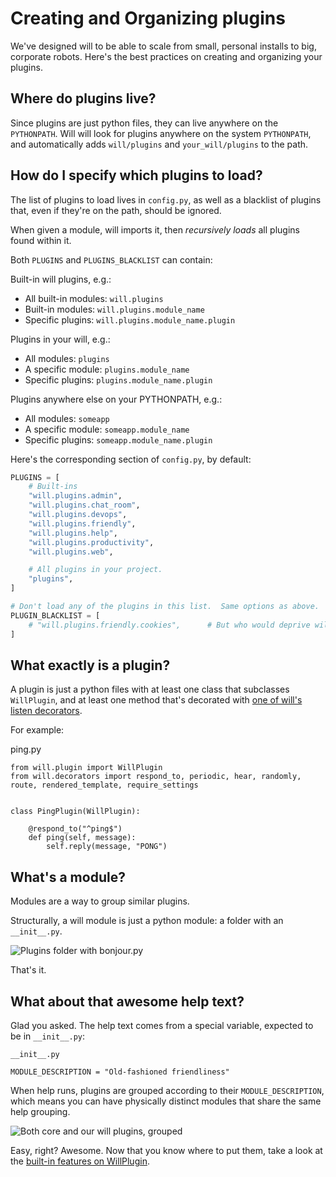 # Creating and Organizing plugins

We've designed will to be able to scale from small, personal installs to big, corporate robots.  Here's the best practices on creating and organizing your plugins.

## Where do plugins live?

Since plugins are just python files, they can live anywhere on the `PYTHONPATH`.  Will will look for plugins anywhere on the system `PYTHONPATH`, and automatically adds `will/plugins` and `your_will/plugins` to the path.


## How do I specify which plugins to load?

The list of plugins to load lives in `config.py`, as well as a blacklist of plugins that, even if they're on the path, should be ignored.

When given a module, will imports it, then *recursively loads* all plugins found within it.

Both `PLUGINS` and `PLUGINS_BLACKLIST` can contain:

Built-in will plugins, e.g.:

- All built-in modules: `will.plugins`
- Built-in modules: `will.plugins.module_name`
- Specific plugins: `will.plugins.module_name.plugin`

Plugins in your will, e.g.:

- All modules: `plugins`
- A specific module: `plugins.module_name`
- Specific plugins: `plugins.module_name.plugin`

Plugins anywhere else on your PYTHONPATH, e.g.:

- All modules: `someapp`
- A specific module: `someapp.module_name`
- Specific plugins: `someapp.module_name.plugin`


Here's the corresponding section of `config.py`, by default:

```python
PLUGINS = [
    # Built-ins
    "will.plugins.admin",
    "will.plugins.chat_room",
    "will.plugins.devops",
    "will.plugins.friendly",
    "will.plugins.help",
    "will.plugins.productivity",
    "will.plugins.web",

    # All plugins in your project.
    "plugins",
]

# Don't load any of the plugins in this list.  Same options as above.
PLUGIN_BLACKLIST = [
    # "will.plugins.friendly.cookies",      # But who would deprive will of cookies??
]
```

## What exactly is a plugin?

A plugin is just a python files with at least one class that subclasses `WillPlugin`, and at least one method that's decorated with [one of will's listen decorators](notice.md).

For example:

ping.py

```
from will.plugin import WillPlugin
from will.decorators import respond_to, periodic, hear, randomly, route, rendered_template, require_settings


class PingPlugin(WillPlugin):

    @respond_to("^ping$")
    def ping(self, message):
        self.reply(message, "PONG")
```


## What's a module?

Modules are a way to group similar plugins.

Structurally, a will module is just a python module: a folder with an `__init__.py`.

![Plugins folder with bonjour.py](/img/plugins_bonjour.gif)

That's it.

## What about that awesome help text?

Glad you asked.  The help text comes from a special variable, expected to be in `__init__.py`: 

`__init__.py`


```
MODULE_DESCRIPTION = "Old-fashioned friendliness"
```

When help runs, plugins are grouped according to their `MODULE_DESCRIPTION`, which means you can have physically distinct modules that share the same help grouping.

![Both core and our will plugins, grouped](/img/core_vs_ours.gif)



Easy, right?  Awesome. Now that you know where to put them, take a look at the [built-in features on WillPlugin](builtins.md).


